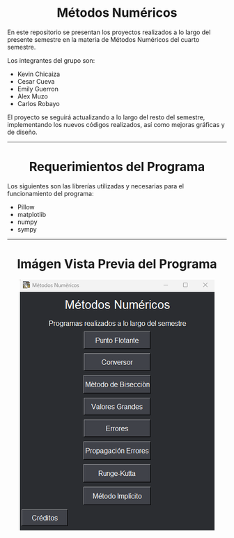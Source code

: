 <div align="center">
  <h1>Métodos Numéricos</h1>
</div>

En este repositorio se presentan los proyectos realizados a lo largo del presente semestre en la materia de Métodos Numéricos del cuarto semestre.

Los integrantes del grupo son:
- Kevin Chicaiza
- Cesar Cueva
- Emily Guerron
- Alex Muzo
- Carlos Robayo

El proyecto se seguirá actualizando a lo largo del resto del semestre, implementando los nuevos códigos realizados, así como mejoras gráficas y de diseño.

---

<div align="center">
  <h1>Requerimientos del Programa</h1>
</div>

Los siguientes son las librerías utilizadas y necesarias para el funcionamiento del programa:
- Pillow
- matplotlib
- numpy
- sympy

---

<div align="center">
  <h1>Imágen Vista Previa del Programa</h1>
</div>

<div align="center">
  <img src="Metodos_Numericos/Imagenes/Main_menu.png" alt="Ejemplo de imagen">
</div>
